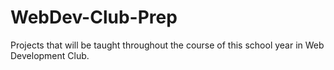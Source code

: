 # WebDev-Club-Prep
Projects that will be taught throughout the course of this school year in Web Development Club.
